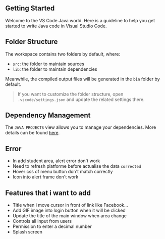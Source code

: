 ## Getting Started

Welcome to the VS Code Java world. Here is a guideline to help you get started to write Java code in Visual Studio Code.

## Folder Structure

The workspace contains two folders by default, where:

- `src`: the folder to maintain sources
- `lib`: the folder to maintain dependencies

Meanwhile, the compiled output files will be generated in the `bin` folder by default.

> If you want to customize the folder structure, open `.vscode/settings.json` and update the related settings there.

## Dependency Management

The `JAVA PROJECTS` view allows you to manage your dependencies. More details can be found [here](https://github.com/microsoft/vscode-java-dependency#manage-dependencies).

## Error

- In add student area, alert error don't work
- Need to refresh platforme before actualise the data `corrected`
- Hover css of menu button don't match correctly
- Icon into alert frame don't work

## Features that i want to add

- Title when i move cursor in front of link like Facebook...
- Add GIF image into login button when it will be clicked
- Update the title of the main window when area change
- Controls all input from users
- Permission to enter a decimal number
- Splash screen